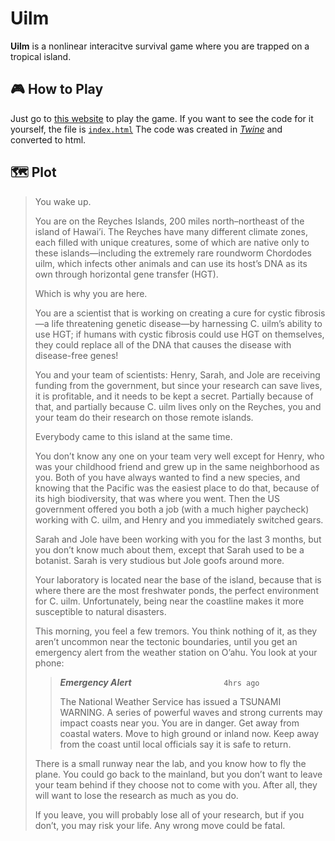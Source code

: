 # Uilm
**Uilm** is a nonlinear interacitve survival game where you are trapped on a tropical island.

## 🎮 How to Play
Just go to [this website](https://Sim3-14159.github.io/Uilm) to play the game. If you want to see the code for it yourself, the file is [`index.html`](index.html) The code was created in [*Twine*](https://twinery.org) and converted to html.

## 🗺️ Plot

> You wake up. 
> 
> You are on the Reyches Islands, 200 miles north–northeast of the island of Hawai’i. The Reyches have many different climate zones, each filled with unique creatures, some of which are native only to these islands—including the extremely rare roundworm Chordodes uilm, which infects other animals and can use its host’s DNA as its own through horizontal gene transfer (HGT).
> 
> Which is why you are here.
> 
> You are a scientist that is working on creating a cure for cystic fibrosis—a life threatening genetic disease—by harnessing C. uilm’s ability to use HGT; if humans with cystic fibrosis could use HGT on themselves, they could replace all of the DNA that causes the disease with disease-free genes!
> 
> You and your team of scientists: Henry, Sarah, and Jole are receiving funding from the government, but since your research can save lives, it is profitable, and it needs to be kept a secret. Partially because of that, and partially because C. uilm lives only on the Reyches, you and your team do their research on those remote islands.
> 
> Everybody came to this island at the same time.
> 
> You don’t know any one on your team very well except for Henry, who was your childhood friend and grew up in the same neighborhood as you. Both of you have always wanted to find a new species, and knowing that the Pacific was the easiest place to do that, because of its high biodiversity, that was where you went. Then the US government offered you both a job (with a much higher paycheck) working with C. uilm, and Henry and you immediately switched gears.
> 
> Sarah and Jole have been working with you for the last 3 months, but you don’t know much about them, except that Sarah used to be a botanist. Sarah is very studious but Jole goofs around more.
> 
> Your laboratory is located near the base of the island, because that is where there are the most freshwater ponds, the perfect environment for C. uilm. Unfortunately, being near the coastline makes it more susceptible to natural disasters. 
> 
> This morning, you feel a few tremors. You think nothing of it, as they aren’t uncommon near the tectonic boundaries, until you get an emergency alert from the weather station on O’ahu. You look at your phone:
> 
>> ***Emergency Alert*** &emsp; &emsp; &emsp; &emsp; &emsp; &emsp; &emsp; &emsp;  `4hrs ago`
>> 
>>  The National Weather Service has issued a TSUNAMI WARNING. A series of powerful waves and strong currents may impact coasts near you. You are in danger. Get away from coastal waters. Move to high ground or inland now. Keep away from the coast until local officials say it is safe to return.
>
> There is a small runway near the lab, and you know how to fly the plane. You could go back to the mainland, but you don’t want to leave your team behind if they choose not to come with you. After all, they will want to lose the research as much as you do. 
> 
> If you leave, you will probably lose all of your research, but if you don’t, you may risk your life. Any wrong move could be fatal.
